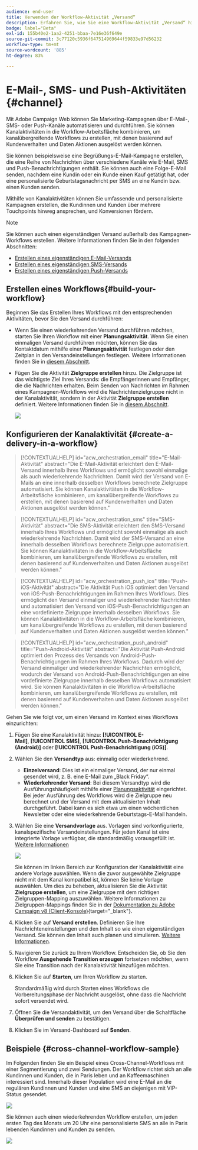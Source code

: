 ```yaml
---
audience: end-user
title: Verwenden der Workflow-Aktivität „Versand“
description: Erfahren Sie, wie Sie eine Workflow-Aktivität „Versand“ hinzufügen (E-Mail, Push-Benachrichtigung, SMS).
badge: label="Beta"
exl-id: 155b40e2-1aa2-4251-bbaa-7e16e36f649e
source-git-commit: 3c77120c5936f647514969644f59833e97d56232
workflow-type: tm+mt
source-wordcount: '885'
ht-degree: 83%

---
```


# E-Mail-, SMS- und Push-Aktivitäten {#channel}

Mit Adobe Campaign Web können Sie Marketing-Kampagnen über E-Mail-, SMS- oder Push-Kanäle automatisieren und durchführen. Sie können Kanalaktivitäten in die Workflow-Arbeitsfläche kombinieren, um kanalübergreifende Workflows zu erstellen, mit denen basierend auf Kundenverhalten und Daten Aktionen ausgelöst werden können.

Sie können beispielsweise eine Begrüßungs-E-Mail-Kampagne erstellen, die eine Reihe von Nachrichten über verschiedene Kanäle wie E-Mail, SMS und Push-Benachrichtigungen enthält. Sie können auch eine Folge-E-Mail senden, nachdem eine Kundin oder ein Kunde einen Kauf getätigt hat, oder eine personalisierte Geburtstagsnachricht per SMS an eine Kundin bzw. einen Kunden senden.

Mithilfe von Kanalaktivitäten können Sie umfassende und personalisierte Kampagnen erstellen, die Kundinnen und Kunden über mehrere Touchpoints hinweg ansprechen, und Konversionen fördern.

>[!NOTE]
>
>Sie können auch einen eigenständigen Versand außerhalb des Kampagnen-Workflows erstellen. Weitere Informationen finden Sie in den folgenden Abschnitten:
>* [Erstellen eines eigenständigen E-Mail-Versands](../../email/create-email.md)
>* [Erstellen eines eigenständigen SMS-Versands](../../sms/create-sms.md)
>* [Erstellen eines eigenständigen Push-Versands](../../push/create-push.md)

## Erstellen eines Workflows{#build-your-workflow}

Beginnen Sie das Erstellen Ihres Workflows mit den entsprechenden Aktivitäten, bevor Sie den Versand durchführen:

* Wenn Sie einen wiederkehrenden Versand durchführen möchten, starten Sie Ihren Workflow mit einer **Planungsaktivität**. Wenn Sie einen einmaligen Versand durchführen möchten, können Sie das Kontaktdatum mithilfe einer **Planungsaktivität** festlegen oder den Zeitplan in den Versandeinstellungen festlegen. Weitere Informationen finden Sie in [diesem Abschnitt](scheduler.md).

* Fügen Sie die Aktivität **Zielgruppe erstellen** hinzu. Die Zielgruppe ist das wichtigste Ziel Ihres Versands: die Empfängerinnen und Empfänger, die die Nachrichten erhalten. Beim Senden von Nachrichten im Rahmen eines Kampagnen-Workflows wird die Nachrichtenzielgruppe nicht in der Kanalaktivität, sondern in der Aktivität **Zielgruppe erstellen** definiert. Weitere Informationen finden Sie in [diesem Abschnitt](build-audience.md).

  ![](../../msg/assets/add-delivery-in-wf.png)

## Konfigurieren der Kanalaktivität {#create-a-delivery-in-a-workflow}


>[!CONTEXTUALHELP]
>id="acw_orchestration_email"
>title="E-Mail-Aktivität"
>abstract="Die E-Mail-Aktivität erleichtert den E-Mail-Versand innerhalb Ihres Workflows und ermöglicht sowohl einmalige als auch wiederkehrende Nachrichten. Damit wird der Versand von E-Mails an eine innerhalb desselben Workflows berechnete Zielgruppe automatisiert. Sie können Kanalaktivitäten in die Workflow-Arbeitsfläche kombinieren, um kanalübergreifende Workflows zu erstellen, mit denen basierend auf Kundenverhalten und Daten Aktionen ausgelöst werden können."


>[!CONTEXTUALHELP]
>id="acw_orchestration_sms"
>title="SMS-Aktivität"
>abstract="Die SMS-Aktivität erleichtert den SMS-Versand innerhalb Ihres Workflows und ermöglicht sowohl einmalige als auch wiederkehrende Nachrichten. Damit wird der SMS-Versand an eine innerhalb desselben Workflows berechnete Zielgruppe automatisiert. Sie können Kanalaktivitäten in die Workflow-Arbeitsfläche kombinieren, um kanalübergreifende Workflows zu erstellen, mit denen basierend auf Kundenverhalten und Daten Aktionen ausgelöst werden können."


>[!CONTEXTUALHELP]
>id="acw_orchestration_push_ios"
>title="Push-iOS-Aktivität"
>abstract="Die Aktivität Push iOS optimiert den Versand von iOS-Push-Benachrichtigungen im Rahmen Ihres Workflows. Dies ermöglicht den Versand einmaliger und wiederkehrender Nachrichten und automatisiert den Versand von iOS-Push-Benachrichtigungen an eine vordefinierte Zielgruppe innerhalb desselben Workflows. Sie können Kanalaktivitäten in die Workflow-Arbeitsfläche kombinieren, um kanalübergreifende Workflows zu erstellen, mit denen basierend auf Kundenverhalten und Daten Aktionen ausgelöst werden können."


>[!CONTEXTUALHELP]
>id="acw_orchestration_push_android"
>title="Push-Android-Aktivität"
>abstract="Die Aktivität Push-Android optimiert den Prozess des Versands von Android-Push-Benachrichtigungen im Rahmen Ihres Workflows. Dadurch wird der Versand einmaliger und wiederkehrender Nachrichten ermöglicht, wodurch der Versand von Android-Push-Benachrichtigungen an eine vordefinierte Zielgruppe innerhalb desselben Workflows automatisiert wird. Sie können Kanalaktivitäten in die Workflow-Arbeitsfläche kombinieren, um kanalübergreifende Workflows zu erstellen, mit denen basierend auf Kundenverhalten und Daten Aktionen ausgelöst werden können."

Gehen Sie wie folgt vor, um einen Versand im Kontext eines Workflows einzurichten:

1. Fügen Sie eine Kanalaktivität hinzu: **[!UICONTROL E-Mail]**, **[!UICONTROL SMS]**, **[!UICONTROL Push-Benachrichtigung (Android)]** oder **[!UICONTROL Push-Benachrichtigung (iOS)]**.

1. Wählen Sie den **Versandtyp** aus: einmalig oder wiederkehrend.

   * **Einzelversand**: Dies ist ein einmaliger Versand, der nur einmal gesendet wird, z. B. eine E-Mail zum „Black Friday“.
   * **Wiederkehrender Versand**: Bei diesem Versandtyp wird die Ausführungshäufigkeit mithilfe einer [Planungsaktivität](scheduler.md) eingerichtet. Bei jeder Ausführung des Workflows wird die Zielgruppe neu berechnet und der Versand mit dem aktualisierten Inhalt durchgeführt. Dabei kann es sich etwa um einen wöchentlichen Newsletter oder eine wiederkehrende Geburtstags-E-Mail handeln.

1. Wählen Sie eine **Versandvorlage** aus. Vorlagen sind vorkonfigurierte, kanalspezifische Versandeinstellungen. Für jeden Kanal ist eine integrierte Vorlage verfügbar, die standardmäßig vorausgefüllt ist. [Weitere Informationen](../../msg/delivery-template.md)

   ![](../assets/delivery-activity-in-wf.png)

   Sie können im linken Bereich zur Konfiguration der Kanalaktivität eine andere Vorlage auswählen. Wenn die zuvor ausgewählte Zielgruppe nicht mit dem Kanal kompatibel ist, können Sie keine Vorlage auswählen. Um dies zu beheben, aktualisieren Sie die Aktivität **Zielgruppe erstellen**, um eine Zielgruppe mit dem richtigen Zielgruppen-Mapping auszuwählen. Weitere Informationen zu Zielgruppen-Mappings finden Sie in der [Dokumentation zu Adobe Campaign v8 (Client-Konsole)](https://experienceleague.adobe.com/docs/campaign/campaign-v8/audience/add-profiles/target-mappings.html?lang=de){target="_blank"}.

1. Klicken Sie auf **Versand erstellen**. Definieren Sie Ihre Nachrichteneinstellungen und den Inhalt so wie einen eigenständigen Versand. Sie können den Inhalt auch planen und simulieren. [Weitere Informationen](../../msg/gs-messages.md).

1. Navigieren Sie zurück zu Ihrem Workflow. Entscheiden Sie, ob Sie den Workflow **Ausgehende Transition erzeugen** fortsetzen möchten, wenn Sie eine Transition nach der Kanalaktivität hinzufügen möchten.

1. Klicken Sie auf **Starten**, um Ihren Workflow zu starten.

   Standardmäßig wird durch Starten eines Workflows die Vorbereitungsphase der Nachricht ausgelöst, ohne dass die Nachricht sofort versendet wird.

1. Öffnen Sie die Versandaktivität, um den Versand über die Schaltfläche **Überprüfen und senden** zu bestätigen.

1. Klicken Sie im Versand-Dashboard auf **Senden**.

## Beispiele {#cross-channel-workflow-sample}

Im Folgenden finden Sie ein Beispiel eines Cross-Channel-Workflows mit einer Segmentierung und zwei Sendungen. Der Workflow richtet sich an alle Kundinnen und Kunden, die in Paris leben und an Kaffeemaschinen interessiert sind. Innerhalb dieser Population wird eine E-Mail an die regulären Kundinnen und Kunden und eine SMS an diejenigen mit VIP-Status gesendet.

![](../assets/workflow-channel-example.png)

<!--
description, which use case you can perform (common other activities that you can link before of after the activity)

how to add and configure the activity

example of a configured activity within a workflow
The Email delivery activity allows you to configure the sending an email in a workflow. 

-->

Sie können auch einen wiederkehrenden Workflow erstellen, um jeden ersten Tag des Monats um 20 Uhr eine personalisierte SMS an alle in Paris lebenden Kundinnen und Kunden zu senden.

![](../assets/workflow-channel-example2.png)

<!-- Scheduled emails available?

This can be a single send email and sent just once, or it can be a recurring email.
* Single send emails are standard emails, sent once.
* Recurring emails allow you to send the same email multiple times to different targets over a defined period. You can aggregate the deliveries per period in order to get reports that correspond to your needs.

When linked to a scheduler, you can define recurring emails.
Email recipients are defined upstream of the activity in the same workflow, via an Audience targeting activity.

-->


<!--The message preparation is triggered according to the workflow execution parameters. From the message dashboard, you can select whether to request or not a manual confirmation to send the message (required by default). You can start the workflow manually or place a scheduler activity in the workflow to automate execution.-->
